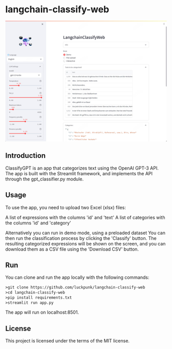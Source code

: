 # langchain-classify-web

![](./langchain-classify-web.jpg)

## Introduction
ClassifyGPT is an app that categorizes text using the OpenAI GPT-3 API. The app is built with the Streamlit framework, and implements the API through the gpt_classifier.py module.

## Usage

To use the app, you need to upload two Excel (xlsx) files:

A list of expressions with the columns 'id' and 'text'
A list of categories with the columns 'id' and 'category'

Alternatively you can run in demo mode, using a preloaded dataset
You can then run the classification process by clicking the 'Classify' button. The resulting categorized expressions will be shown on the screen, and you can download them as a CSV file using the 'Download CSV' button.

## Run

You can clone and run the app locally with the following commands:

```
>git clone https://github.com/luckpunk/langchain-classify-web
>cd langchain-classify-web
>pip install requirements.txt
>streamlit run app.py
```

The app will run on localhost:8501.

## License

This project is licensed under the terms of the MIT license.